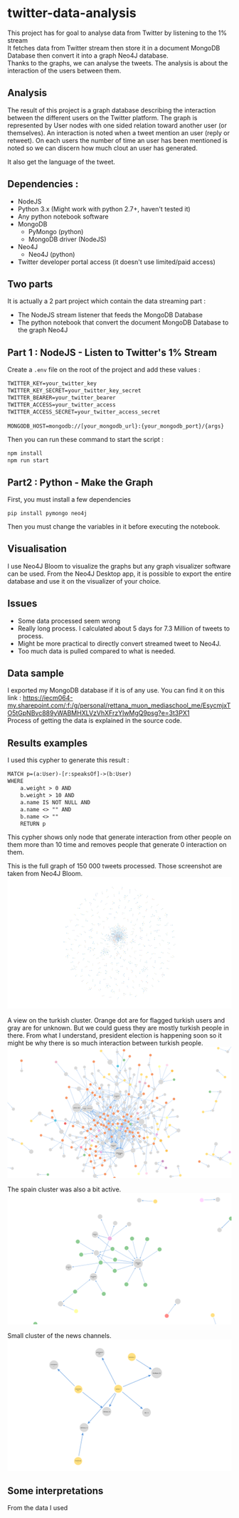 # twitter-data-analysis
This project has for goal to analyse data from Twitter by listening to the 1% stream  
It fetches data from Twitter stream then store it in a document MongoDB Database then convert it into a graph Neo4J database.  
Thanks to the graphs, we can analyse the tweets. The analysis is about the interaction of the users between them.

## Analysis
The result of this project is a graph database describing the interaction between the different users on the Twitter platform. The graph is represented by User nodes with one sided relation toward another user (or themselves). An interaction is noted when a tweet mention an user (reply or retweet). On each users the number of time an user has been mentioned is noted so we can discern how much clout an user has generated.  

It also get the language of the tweet.

## Dependencies : 
* NodeJS
* Python 3.x (Might work with python 2.7+, haven't tested it)
* Any python notebook software
* MongoDB
  * PyMongo (python)
  * MongoDB driver (NodeJS)
* Neo4J
  * Neo4J (python)
* Twitter developer portal access (it doesn't use limited/paid access)

## Two parts
It is actually a 2 part project which contain the data streaming part :
* The NodeJS stream listener that feeds the MongoDB Database
* The python notebook that convert the document MongoDB Database to the graph Neo4J

## Part 1 : NodeJS - Listen to Twitter's 1% Stream
Create a ``.env`` file on the root of the project and add these values : 
```dotenv
TWITTER_KEY=your_twitter_key
TWITTER_KEY_SECRET=your_twitter_key_secret
TWITTER_BEARER=your_twitter_bearer
TWITTER_ACCESS=your_twitter_access
TWITTER_ACCESS_SECRET=your_twitter_access_secret

MONGODB_HOST=mongodb://[your_mongodb_url}:{your_mongodb_port}/{args}
```
Then you can run these command to start the script : 
```shell
npm install 
npm run start
```

## Part2 : Python - Make the Graph
First, you must install a few dependencies 
```shell
pip install pymongo neo4j
```
Then you must change the variables in it before executing the notebook.

## Visualisation 
I use Neo4J Bloom to visualize the graphs but any graph visualizer software can be used.
From the Neo4J Desktop app, it is possible to export the entire database and use it on the visualizer of your choice.

## Issues 
* Some data processed seem wrong
* Really long process. I calculated about 5 days for 7.3 Million of tweets to process.
* Might be more practical to directly convert streamed tweet to Neo4J. 
* Too much data is pulled compared to what is needed.

## Data sample
I exported my MongoDB database if it is of any use. You can find it on this link : https://iecm064-my.sharepoint.com/:f:/g/personal/rettana_muon_mediaschool_me/EsycmjxTO5tGpNBvc889yWABMHXLVzVhXFrzYIwMgQ9psg?e=3t3PX1  
Process of getting the data is explained in the source code.

## Results examples

I used this cypher to generate this result : 
```Neo4J
MATCH p=(a:User)-[r:speaksOf]->(b:User) 
WHERE 
    a.weight > 0 AND 
    b.weight > 10 AND 
    a.name IS NOT NULL AND 
    a.name <> "" AND 
    b.name <> "" 
    RETURN p
```
This cypher shows only node that generate interaction from other people on them more than 10 time and removes people that generate 0 interaction on them. 

This is the full graph of 150 000 tweets processed. Those screenshot are taken from Neo4J Bloom.
![full](assets/full.png)

A view on the turkish cluster. Orange dot are for flagged turkish users and gray are for unknown. But we could guess they are mostly turkish people in there. From what I understand, president election is happening soon so it might be why there is so much interaction between turkish people.
![full](assets/turkey.png)

The spain cluster was also a bit active.
![full](assets/spain.png)

Small cluster of the news channels.
![full](assets/news.png)

## Some interpretations
From the data I used